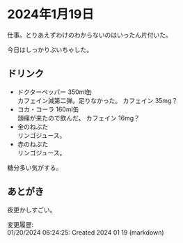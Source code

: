 # 2024年1月19日

仕事。とりあえずわけのわからないのはいったん片付いた。

今日はしっかりぶいちゃした。

## ドリンク

- ドクターペッパー 350ml缶  
カフェイン減第二弾。足りなかった。
カフェイン 35mg？
- コカ・コーラ 160ml缶  
頭痛が来たので飲んだ。
カフェイン 16mg？
- 金のねぶた  
リンゴジュース。
- 赤のねぶた  
リンゴジュース。

糖分多い気がする。

## あとがき

夜更かしすごい。

変更履歴:  
01/20/2024 06:24:25: Created 2024 01 19 (markdown)  
